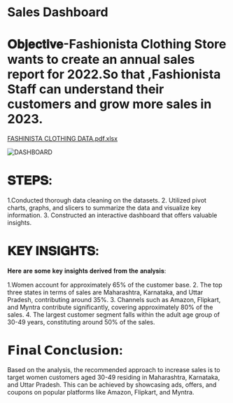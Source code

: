 # Sales Dashboard


# 𝐎𝐛𝐣𝐞𝐜𝐭𝐢𝐯𝐞-Fashionista Clothing Store wants to create an annual sales report for 2022.So that ,Fashionista Staff can understand their customers and grow more sales in 2023.



[FASHINISTA CLOTHING DATA.pdf.xlsx](https://github.com/vaidehip30/FASHIONISTA-EXCEL/files/11983318/FASHINISTA.CLOTHING.DATA.pdf.xlsx)




![DASHBOARD](https://github.com/vaidehip30/FASHIONISTA-EXCEL/assets/134762504/a4ce93b6-1484-40fa-bc08-0592a90f3847)


# 𝐒𝐓𝐄𝐏𝐒:
1.Conducted thorough data cleaning on the datasets. 
2. Utilized pivot charts, graphs, and slicers to summarize the data and visualize key information. 
3. Constructed an interactive dashboard that offers valuable insights.

# 𝐊𝐄𝐘 𝐈𝐍𝐒𝐈𝐆𝐇𝐓𝐒:

𝐇𝐞𝐫𝐞 𝐚𝐫𝐞 𝐬𝐨𝐦𝐞 𝐤𝐞𝐲 𝐢𝐧𝐬𝐢𝐠𝐡𝐭𝐬 𝐝𝐞𝐫𝐢𝐯𝐞𝐝 𝐟𝐫𝐨𝐦 𝐭𝐡𝐞 𝐚𝐧𝐚𝐥𝐲𝐬𝐢𝐬:

1.Women account for approximately 65% of the customer base. 
2. The top three states in terms of sales are Maharashtra, Karnataka, and Uttar Pradesh, contributing around 35%. 
3. Channels such as Amazon, Flipkart, and Myntra contribute significantly, covering approximately 80% of the sales. 
4. The largest customer segment falls within the adult age group of 30-49 years, constituting around 50% of the sales.

# 𝗙𝗶𝗻𝗮𝗹 𝗖𝗼𝗻𝗰𝗹𝘂𝘀𝗶𝗼𝗻:

Based on the analysis, the recommended approach to increase sales is to target women customers aged 30-49 residing in Maharashtra, Karnataka, and Uttar Pradesh. This can be achieved by showcasing ads, offers, and coupons on popular platforms like Amazon, Flipkart, and Myntra.
